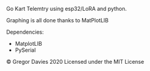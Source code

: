 Go Kart Telemtry using esp32/LoRA and python.

Graphing is all done thanks to MatPlotLIB


Dependencies:
- MatplotLIB
- PySerial


© Gregor Davies 2020 Licensed under the MIT License
